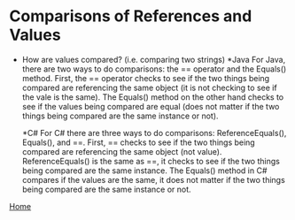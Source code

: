 # Comparisons of References and Values
* How are values compared? (i.e. comparing two strings)
	*Java
		For Java, there are two ways to do comparisons: the == operator and the Equals() method. First, the == operator checks to see if the two things being compared are referencing the same object (it is not checking to see if the vale is the same). The Equals() method on the other hand checks to see if the values being compared are equal (does not matter if the two things being compared are the same instance or not).

	*C#
		For C# there are three ways to do comparisons: ReferenceEquals(), Equals(), and ==. First, == checks to see if the two things being compared are referencing the same object (not value). ReferenceEquals() is the same as ==, it checks to see if the two things being compared are the same instance. The Equals() method in C# compares if the values are the same, it does not matter if the two things being compared are the same instance or not. 

[Home](../README.md)
